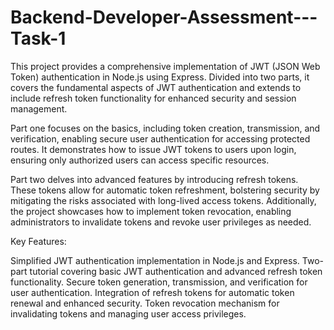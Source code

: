 # Backend-Developer-Assessment---Task-1
 This project provides a comprehensive implementation of JWT (JSON Web Token) authentication in Node.js using Express. Divided into two parts, it covers the fundamental aspects of JWT authentication and extends to include refresh token functionality for enhanced security and session management.

Part one focuses on the basics, including token creation, transmission, and verification, enabling secure user authentication for accessing protected routes. It demonstrates how to issue JWT tokens to users upon login, ensuring only authorized users can access specific resources.

Part two delves into advanced features by introducing refresh tokens. These tokens allow for automatic token refreshment, bolstering security by mitigating the risks associated with long-lived access tokens. Additionally, the project showcases how to implement token revocation, enabling administrators to invalidate tokens and revoke user privileges as needed.

Key Features:

Simplified JWT authentication implementation in Node.js and Express.
Two-part tutorial covering basic JWT authentication and advanced refresh token functionality.
Secure token generation, transmission, and verification for user authentication.
Integration of refresh tokens for automatic token renewal and enhanced security.
Token revocation mechanism for invalidating tokens and managing user access privileges.
